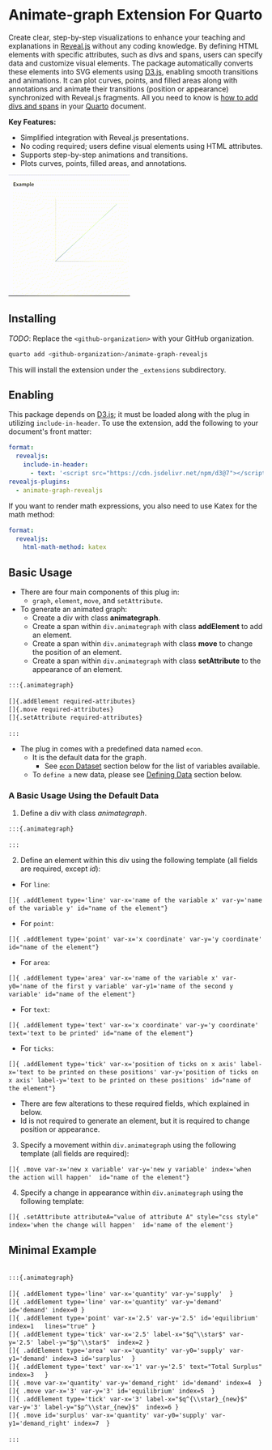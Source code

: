 # Animate-graph Extension For Quarto

Create clear, step-by-step visualizations to enhance your teaching and explanations in [Reveal.js](https://revealjs.com/) without any coding knowledge. By defining HTML elements with specific attributes, such as divs and spans, users can specify data and customize visual elements. The package automatically converts these elements into SVG elements using [D3.js](https://d3js.org/), enabling smooth transitions and animations. It can plot curves, points, and filled areas along with annotations and animate their transitions (position or appearance) synchronized with Reveal.js fragments. All you need to know is [how to add divs and spans](https://quarto.org/docs/authoring/markdown-basics.html#sec-divs-and-spans) in your [Quarto](https://quarto.org/) document.




__Key Features:__

- Simplified integration with Reveal.js presentations.
- No coding required; users define visual elements using HTML attributes.
- Supports step-by-step animations and transitions.
- Plots curves, points, filled areas, and annotations.


![](example.gif)


## Installing 

_TODO_: Replace the `<github-organization>` with your GitHub organization.

```bash
quarto add <github-organization>/animate-graph-revealjs
```

This will install the extension under the `_extensions` subdirectory.

## Enabling


This package depends on [D3.js](https://d3js.org/); it must be loaded along with the plug in utilizing `include-in-header`. 
To use the extension, add the following to your document's front matter:

```yaml
format:
  revealjs: 
    include-in-header: 
      - text: '<script src="https://cdn.jsdelivr.net/npm/d3@7"></script>'
revealjs-plugins:
  - animate-graph-revealjs
```

If you want to render math expressions, you also need to use Katex for the math method:

```yaml
format:
  revealjs:
    html-math-method: katex
```




## Basic Usage

- There are four main components of this plug in:
  - `graph`, `element`, `move`, and `setAttribute`.
- To generate an animated graph:
  - Create a div with class __animategraph__.
  - Create a span within `div.animategraph` with class __addElement__ to add an element.
  - Create a span within `div.animategraph` with class __move__ to change the position of an element.
  - Create a span within `div.animategraph` with class __setAttribute__ to the appearance of an element.




```{verbatim}
:::{.animategraph}

[]{.addElement required-attributes}
[]{.move required-attributes}
[]{.setAttribute required-attributes}

:::
```




- The plug in comes with a predefined data named `econ`.
  - It is the default data for the graph. 
    - See [`econ` Dataset](#econ-dataset) section below for the list of variables available.
  - To `define a` new data, please see [Defining Data](#defining-data) section below.
  

### A Basic Usage Using the Default Data

1. Define a div with class _animategraph_.
```{.markdown}
:::{.animategraph}

:::
```

2. Define an element within this div using the following template (all fields are required, except _id_):

- For `line`:
    
```{.markdown}
[]{ .addElement type='line' var-x='name of the variable x' var-y='name of the variable y' id="name of the element"}
```

- For `point`:
    
```{.markdown}
[]{ .addElement type='point' var-x='x coordinate' var-y='y coordinate' id="name of the element"}
```

- For `area`:

```{.markdown}
[]{ .addElement type='area' var-x='name of the variable x' var-y0='name of the first y variable' var-y1='name of the second y variable' id="name of the element"}
```

- For `text`:
```{.markdown}
[]{ .addElement type='text' var-x='x coordinate' var-y='y coordinate' text='text to be printed' id="name of the element"}
```

- For `ticks`:

```{.markdown}
[]{ .addElement type='tick' var-x='position of ticks on x axis' label-x='text to be printed on these positions' var-y='position of ticks on x axis' label-y='text to be printed on these positions' id="name of the element"}
```
  
- There are few alterations to these required fields, which explained in below.
- Id is not required to generate an element, but it is required to change position or appearance. 
  
3. Specify a movement within `div.animategraph` using the following template (all fields are required):
```{.markdown}
[]{ .move var-x='new x variable' var-y='new y variable' index='when the action will happen'  id="name of the element"}
```

4. Specify a change in appearance within `div.animategraph` using the following template:
```{.markdown}
[]{ .setAttribute attributeA="value of attribute A" style="css style" index='when the change will happen'  id='name of the element'}
```


## Minimal Example

```{.markdown}

:::{.animategraph}

[]{ .addElement type='line' var-x='quantity' var-y='supply'  }
[]{ .addElement type='line' var-x='quantity' var-y='demand' id='demand' index=0 } 
[]{ .addElement type='point' var-x='2.5' var-y='2.5' id='equilibrium' index=1   lines="true" }
[]{ .addElement type='tick' var-x='2.5' label-x="$q^\\star$" var-y='2.5' label-y="$p^\\star$"  index=2 }
[]{ .addElement type='area' var-x='quantity' var-y0='supply' var-y1='demand' index=3 id='surplus'  }
[]{ .addElement type='text' var-x='1' var-y='2.5' text="Total Surplus" index=3   }
[]{ .move var-x='quantity' var-y='demand_right' id='demand' index=4  }
[]{ .move var-x='3' var-y='3' id='equilibrium' index=5  }
[]{ .addElement type='tick' var-x='3' label-x="$q^{\\star}_{new}$" var-y='3' label-y="$p^\\star_{new}$"  index=6 }
[]{ .move id='surplus' var-x='quantity' var-y0='supply' var-y1='demand_right' index=7  }

:::


```

